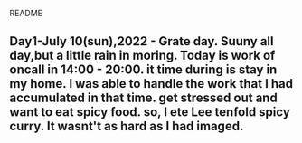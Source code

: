 README


Day1-July 10(sun),2022 - Grate day.
Suuny all day,but a little rain in moring.
Today is work of oncall in 14:00 - 20:00.
it time during is stay in my home.
I was able to handle the work that I had accumulated in that time.
get stressed out and want to eat spicy food.
so, I ete Lee tenfold spicy curry.
It wasnt't as hard as I  had imaged.
---
